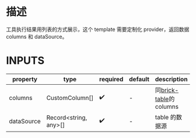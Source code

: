 [//]: # "business-bricks/tool-and-flow/tool-execution-results-table-template.ts"

# 描述

工具执行结果用列表的方式展示，这个 template 需要定制化 provider，返回数据 columns 和 dataSource。

# INPUTS

| property   | type                  | required | default | description                                                                              |
| ---------- | --------------------- | -------- | ------- | ---------------------------------------------------------------------------------------- |
| columns    | CustomColumn[]        | ✔️       | -       | 同[brick-table](developers/brick-book/brick/presentational-bricks.brick-table)的 columns |
| dataSource | Record<string, any>[] | ✔️       | -       | table 的数据源                                                                           |
